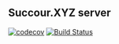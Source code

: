 ## Succour.XYZ server


[![codecov](https://codecov.io/gh/succour-xyz/succour.xyz-server/branch/main/graph/badge.svg?token=RFp5YDqLkh)](https://codecov.io/gh/succour-xyz/succour.xyz-server)
[![Build Status](https://travis-ci.com/succour-xyz/succour.xyz-server.svg?branch=main)](https://travis-ci.com/succour-xyz/succour.xyz-server)